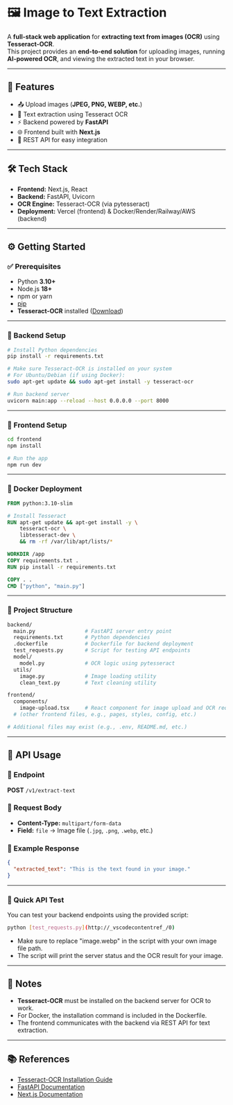 # 🖼️ Image to Text Extraction

A **full-stack web application** for **extracting text from images (OCR)** using **Tesseract-OCR**.  
This project provides an **end-to-end solution** for uploading images, running **AI-powered OCR**, and viewing the extracted text in your browser.

---

## 🚀 Features

- 📤 Upload images (**JPEG, PNG, WEBP, etc.**)
- 🤖 Text extraction using Tesseract OCR
- ⚡ Backend powered by **FastAPI**
- 🌐 Frontend built with **Next.js**
- 🔌 REST API for easy integration

---

## 🛠️ Tech Stack

- **Frontend:** Next.js, React  
- **Backend:** FastAPI, Uvicorn  
- **OCR Engine:** Tesseract-OCR (via pytesseract)  
- **Deployment:** Vercel (frontend) & Docker/Render/Railway/AWS (backend)  

---

## ⚙️ Getting Started

### ✅ Prerequisites
- Python **3.10+**  
- Node.js **18+**  
- npm or yarn  
- [pip](https://pip.pypa.io/en/stable/)  
- **Tesseract-OCR** installed ([Download](https://github.com/tesseract-ocr/tesseract/wiki#installing-tesseract))

---

### 🔧 Backend Setup

```bash
# Install Python dependencies
pip install -r requirements.txt

# Make sure Tesseract-OCR is installed on your system
# For Ubuntu/Debian (if using Docker):
sudo apt-get update && sudo apt-get install -y tesseract-ocr

# Run backend server
uvicorn main:app --reload --host 0.0.0.0 --port 8000
```

---

### 🔧 Frontend Setup

```bash
cd frontend
npm install

# Run the app
npm run dev
```

---

### 🐳 Docker Deployment

```dockerfile
FROM python:3.10-slim

# Install Tesseract
RUN apt-get update && apt-get install -y \
    tesseract-ocr \
    libtesseract-dev \
    && rm -rf /var/lib/apt/lists/*

WORKDIR /app
COPY requirements.txt .
RUN pip install -r requirements.txt

COPY . .
CMD ["python", "main.py"]
```

---

### 📂 Project Structure

```bash
backend/
  main.py                # FastAPI server entry point
  requirements.txt       # Python dependencies
  .dockerfile            # Dockerfile for backend deployment
  test_requests.py       # Script for testing API endpoints
  model/
    model.py             # OCR logic using pytesseract
  utils/
    image.py             # Image loading utility
    clean_text.py        # Text cleaning utility

frontend/
  components/
    image-upload.tsx     # React component for image upload and OCR request
  # (other frontend files, e.g., pages, styles, config, etc.)

# Additional files may exist (e.g., .env, README.md, etc.)
```
---

## 📡 API Usage

### 🔹 Endpoint  
**POST** `/v1/extract-text`

### 🔹 Request Body  
- **Content-Type:** `multipart/form-data`  
- **Field:** `file` → Image file (`.jpg`, `.png`, `.webp`, etc.)

### 🔹 Example Response  
```json
{
  "extracted_text": "This is the text found in your image."
}
```

---

### 🧪 Quick API Test

You can test your backend endpoints using the provided script:

```bash
python [test_requests.py](http://_vscodecontentref_/0)
```

- Make sure to replace "image.webp" in the script with your own image file path.
- The script will print the server status and the OCR result for your image.


---

## 📝 Notes

- **Tesseract-OCR** must be installed on the backend server for OCR to work.
- For Docker, the installation command is included in the Dockerfile.
- The frontend communicates with the backend via REST API for text extraction.

---

## 📚 References

- [Tesseract-OCR Installation Guide](https://github.com/tesseract-ocr/tesseract/wiki)
- [FastAPI Documentation](https://fastapi.tiangolo.com/)
- [Next.js Documentation](https://nextjs.org/docs)
